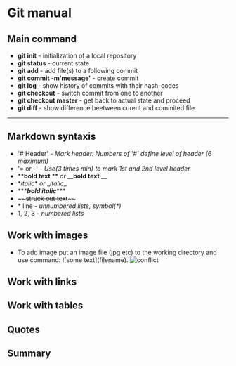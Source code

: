 # Git manual
## Main command

* __git init__ - initialization of a local repository
* __git status__ - current state
* __git add__ - add file(s) to a following commit
* __git commit -m'message'__ - create commit
* __git log__ - show history of commits with their hash-codes
* __git checkout__ - switch commit from one to another
* __git checkout master__ - get back to actual state and proceed
* __git diff__ - show difference beetween curent and commited file

---

## Markdown syntaxis


* '# Header' - _Mark header. Numbers of '#' define level of header (6 maximum)_
* '= or -' - _Use(3 times min) to mark 1st and 2nd level header_
* \*\***bold text** \*\* _or_ \_\___bold text__ \_\_
* \**italic*\* _or_ \__italic_\_
* \*\*\****bold italic***\*\*\*
* \~\~~~struck out text~~\~\~
* \* line - _unnumbered lists, symbol(*)_
* 1, 2, 3 - _numbered lists_

## Work with images

* To add image put an image file (jpg etc) to the working directory and use command: \!\[some text\]\(filename\).
![conflict](Conflict.bmp)
## Work with links

## Work with tables

## Quotes

## Summary
